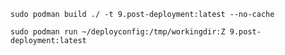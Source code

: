 

`sudo podman build ./ -t 9.post-deployment:latest --no-cache`

`sudo podman run ~/deployconfig:/tmp/workingdir:Z 9.post-deployment:latest`
